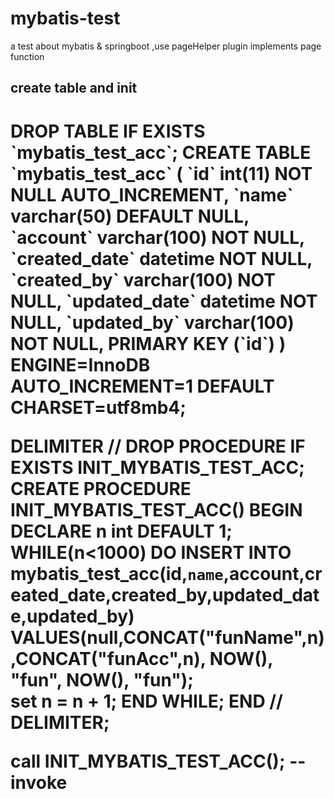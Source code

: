 # mybatis-test
a test about mybatis & springboot ,use pageHelper plugin implements page function


## create table and init 
<H1>
DROP TABLE IF EXISTS `mybatis_test_acc`;
CREATE TABLE `mybatis_test_acc` (
  `id` int(11) NOT NULL AUTO_INCREMENT,
  `name` varchar(50) DEFAULT NULL,
  `account` varchar(100) NOT NULL,
  `created_date` datetime NOT NULL,
  `created_by` varchar(100) NOT NULL,
  `updated_date` datetime NOT NULL,
  `updated_by` varchar(100) NOT NULL,
  PRIMARY KEY (`id`)
) ENGINE=InnoDB AUTO_INCREMENT=1 DEFAULT CHARSET=utf8mb4;


DELIMITER //
DROP PROCEDURE IF EXISTS INIT_MYBATIS_TEST_ACC;
CREATE PROCEDURE INIT_MYBATIS_TEST_ACC()
    BEGIN
    DECLARE n int DEFAULT 1;
        WHILE(n<1000) DO
            INSERT INTO mybatis_test_acc(id,`name`,account,created_date,created_by,updated_date,updated_by) VALUES(null,CONCAT("funName",n),CONCAT("funAcc",n), NOW(), "fun", NOW(), "fun");  
        set n = n + 1;
        END WHILE;
    END  //
DELIMITER;

call INIT_MYBATIS_TEST_ACC(); --invoke
</H1>


